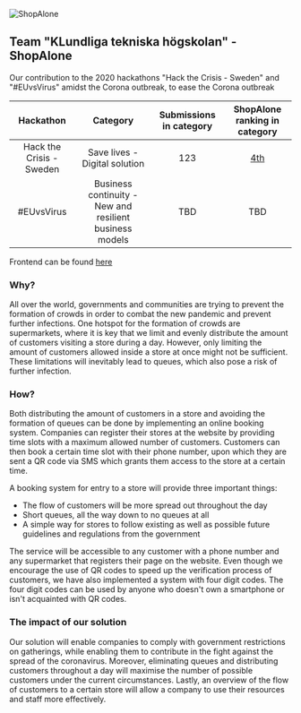 ![ShopAlone](https://github.com/Isterdam/hack-the-crisis-backend/blob/master/logo.JPG "ShopeAlone")

## Team "KLundliga tekniska högskolan" - ShopAlone

Our contribution to the 2020 hackathons "Hack the Crisis - Sweden" and "#EUvsVirus" amidst the Corona outbreak, to ease the Corona outbreak

| Hackathon | Category | Submissions in category | ShopAlone ranking in category |
|:---------:|:--------:|:-----------------------:|:-----------------------------:|
| Hack the Crisis - Sweden | Save lives - Digital solution | 123 | [4th](https://www.guaana.com/challenges/PAScgtXfAYDsaqjtp/results/zMRLepRnXNxoChj5x) |
| #EUvsVirus | Business continuity - New and resilient business models | TBD | TBD |

Frontend can be found [here](https://github.com/CreatlV/hack-the-crisis-frontend)

### Why?

All over the world, governments and communities are trying to prevent the formation of crowds in order to combat the new pandemic and prevent further infections. One hotspot for the formation of crowds are supermarkets, where it is key that we limit and evenly distribute the amount of customers visiting a store during a day. However, only limiting the amount of customers allowed inside a store at once might not be sufficient. These limitations will inevitably lead to queues, which also pose a risk of further infection. 

### How?

Both distributing the amount of customers in a store and avoiding the formation of queues can be done by implementing an online booking system. Companies can register their stores at the website by providing time slots with a maximum allowed number of customers. Customers can then book a certain time slot with their phone number, upon which they are sent a QR code via SMS which grants them access to the store at a certain time.

A booking system for entry to a store will provide three important things:
* The flow of customers will be more spread out throughout the day
* Short queues, all the way down to no queues at all
* A simple way for stores to follow existing as well as possible future guidelines and regulations from the government

The service will be accessible to any customer with a phone number and any supermarket that registers their page on the website. Even though we encourage the use of QR codes to speed up the verification process of customers, we have also implemented a system with four digit codes. The four digit codes can be used by anyone who doesn't own a smartphone or isn't acquainted with QR codes.

### The impact of our solution

Our solution will enable companies to comply with government restrictions on gatherings, while enabling them to contribute in the fight against the spread of the coronavirus. Moreover, eliminating queues and distributing customers throughout a day will maximise the number of possible customers under the current circumstances. Lastly, an overview of the flow of customers to a certain store will allow a company to use their resources and staff more effectively. 

